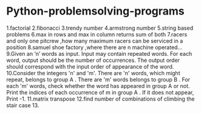 # Python-problemsolving-programs

1.factorial
2.fibonacci
3.trendy number
4.armstrong number
5.string based problems
6.max in rows and max in column returns sum of both
7.racers and only one pitcrew ,how many maximum racers can be serviced in a position
8.samuel shoe factory ,where there are n machine operated...
9.Given an ‘n’ words as input. Input may contain repeated words. For each word, output should be the number of occurrences.
  The output order should correspond with the input order of appearance of the word.
10.Consider the integers 'n' and 'm'. There are 'n' words, which might repeat, belongs to group A . There are 'm' words belongs to group B .
  For each 'm' words, check whether the word has appeared in group A or not.
  Print the indices of each occurrence of m in group A . If it does not appear, Print -1.
11.matrix transpose
12.find number of combinations of climbing the stair case
13.


